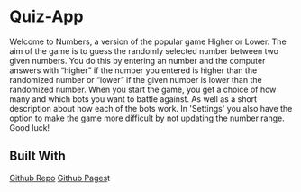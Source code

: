 # Quiz-App

Welcome to Numbers, a version of the popular game Higher or Lower.
The aim of the game is to guess the randomly selected number between two given numbers. 
You do this by entering an number and the computer answers with “higher” if the number you entered is higher than the randomized number or “lower” if the given number is lower than the randomized number.
When you start the game, you get a choice of how many and which bots you want to battle against. As well as a short description about how each of the bots work.
In 'Settings' you also have the option to make the game more difficult by not updating the number range. Good luck!



## Built With

[Github Repo](https://github.com/solkatt/Quiz-App.git) 
[Github Pages](https://solkatt.github.io/Quiz-App/index.html)t
